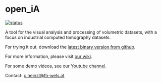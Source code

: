 # open\_iA

[![status](http://joss.theoj.org/papers/efb86983da60c89c5e7ef74479be45c6/status.svg)](http://joss.theoj.org/papers/efb86983da60c89c5e7ef74479be45c6)

A tool for the visual analysis and processing of volumetric datasets, with a focus on industrial computed tomography datasets.

For trying it out, download the [latest binary version from github](https://github.com/3dct/open_iA/releases/latest).

For more information, please visit [our wiki](https://github.com/3dct/open_ia/wiki).

For some demo videos, see our [Youtube channel](https://www.youtube.com/channel/UCbQ8NEUygLvBzLUwdDZvclw).

Contact: c.heinzl@fh-wels.at 
